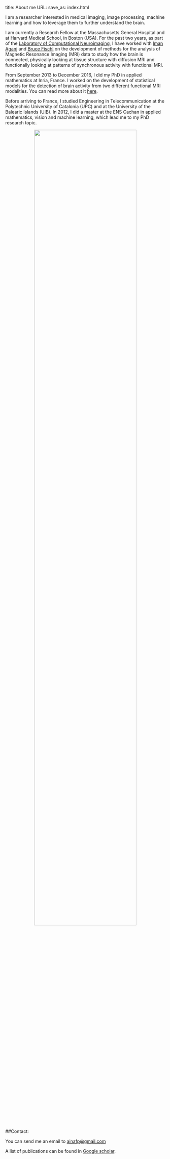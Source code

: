 title: About me
URL: 
save_as: index.html

I am a researcher interested in medical imaging, image processing, machine learning and how to leverage them to further understand the brain.

I am currently a Research Fellow at the Massachusetts General Hospital and at Harvard Medical School, in Boston (USA). 
For the past two years, as part of the [Laboratory of Computational Neuroimaging](https://www.nmr.mgh.harvard.edu/lab/lcn), 
I have worked with [Iman Aganj](http://nmr.mgh.harvard.edu/~iman/) and [Bruce Fischl](https://www.nmr.mgh.harvard.edu/lab/lcn/people#bf) 
on the development of methods for the analysis of Magnetic Resonance Imaging (MRI) data to study how the brain is connected, 
physically looking at tissue structure with diffusion MRI and 
functionally looking at patterns of synchronous activity with functional MRI. 

From September 2013 to December 2016, I did my PhD in applied mathematics at Inria, France.
I worked on the development of statistical models for the detection of brain activity from two different functional MRI modalities. 
You can read more about it [here](https://ainafp.github.io/pages/phd.html).

Before arriving to France, I studied Engineering in Telecommunication at the Polytechnic University of Catalonia (UPC) and at the University of the Balearic Islands (UIB). 
In 2012, I did a master at the ENS Cachan in applied mathematics, vision and machine learning, which lead me to my PhD research topic.

<p align="center">
<img src="{filename}/images/cv_map.png" width=80%>
</p>


##Contact: 

You can send me an email to [ainafp@gmail.com](mailto:ainafp@gmail.com)

A list of publications can be found in [Google scholar](https://scholar.google.fr/citations?user=ilC7VXwAAAAJ&hl=en&oi=sra).

